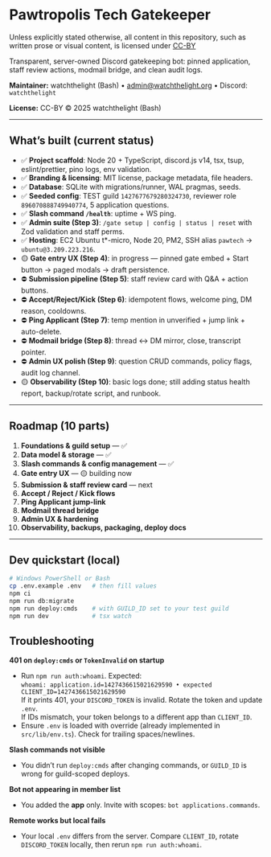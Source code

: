 # Pawtropolis Tech Gatekeeper

Unless explicitly stated otherwise, all content in this repository, such as written prose or visual content, is licensed under [CC-BY](https://creativecommons.org/licenses/by/4.0/)

Transparent, server-owned Discord gatekeeping bot: pinned application, staff review actions, modmail bridge, and clean audit logs.

**Maintainer:** watchthelight (Bash) • admin@watchthelight.org • Discord: `watchthelight`  

**License:** CC-BY © 2025 watchthelight (Bash) 

---

## What’s built (current status)

- ✅ **Project scaffold**: Node 20 + TypeScript, discord.js v14, tsx, tsup, eslint/prettier, pino logs, env validation.
- ✅ **Branding & licensing**: MIT license, package metadata, file headers.
- ✅ **Database**: SQLite with migrations/runner, WAL pragmas, seeds.
- ✅ **Seeded config**: TEST guild `1427677679280324730`, reviewer role `896070888749940774`, 5 application questions.
- ✅ **Slash command `/health`**: uptime + WS ping.
- ✅ **Admin suite (Step 3)**: `/gate setup | config | status | reset` with Zod validation and staff perms.
- ✅ **Hosting**: EC2 Ubuntu t*-micro, Node 20, PM2, SSH alias `pawtech` → `ubuntu@3.209.223.216`.
- 🟡 **Gate entry UX (Step 4)**: in progress — pinned gate embed + Start button → paged modals → draft persistence.
- ⛔ **Submission pipeline (Step 5)**: staff review card with Q&A + action buttons.
- ⛔ **Accept/Reject/Kick (Step 6)**: idempotent flows, welcome ping, DM reason, cooldowns.
- ⛔ **Ping Applicant (Step 7)**: temp mention in unverified + jump link + auto-delete.
- ⛔ **Modmail bridge (Step 8)**: thread ↔ DM mirror, close, transcript pointer.
- ⛔ **Admin UX polish (Step 9)**: question CRUD commands, policy flags, audit log channel.
- 🟡 **Observability (Step 10)**: basic logs done; still adding status health report, backup/rotate script, and runbook.

---

## Roadmap (10 parts)

1) **Foundations & guild setup** — ✅  
2) **Data model & storage** — ✅  
3) **Slash commands & config management** — ✅  
4) **Gate entry UX** — 🟡 building now  
5) **Submission & staff review card** — next  
6) **Accept / Reject / Kick flows**  
7) **Ping Applicant jump-link**  
8) **Modmail thread bridge**  
9) **Admin UX & hardening**  
10) **Observability, backups, packaging, deploy docs**

---

## Dev quickstart (local)

```bash
# Windows PowerShell or Bash
cp .env.example .env   # then fill values
npm ci
npm run db:migrate
npm run deploy:cmds    # with GUILD_ID set to your test guild
npm run dev            # tsx watch
```

## Troubleshooting

**401 on `deploy:cmds` or `TokenInvalid` on startup**
- Run `npm run auth:whoami`. Expected:  
  `whoami: application.id=1427436615021629590 • expected CLIENT_ID=1427436615021629590`  
  If it prints 401, your `DISCORD_TOKEN` is invalid. Rotate the token and update `.env`.  
  If IDs mismatch, your token belongs to a different app than `CLIENT_ID`.
- Ensure `.env` is loaded with override (already implemented in `src/lib/env.ts`). Check for trailing spaces/newlines.

**Slash commands not visible**
- You didn’t run `deploy:cmds` after changing commands, or `GUILD_ID` is wrong for guild-scoped deploys.

**Bot not appearing in member list**
- You added the **app** only. Invite with scopes: `bot applications.commands`.

**Remote works but local fails**
- Your local `.env` differs from the server. Compare `CLIENT_ID`, rotate `DISCORD_TOKEN` locally, then rerun `npm run auth:whoami`.
